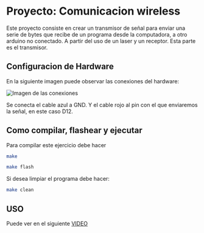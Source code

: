 # Proyecto: Comunicacion wireless

Este proyecto consiste en crear un transmisor de señal para enviar una serie de bytes que recibe de un programa desde la computadora, a otro arduino no conectado. A partir del uso de un laser y un receptor. Esta parte es el transmisor.

## Configuracion de Hardware

En la siguiente imagen puede observar las conexiones del hardware:

![Imagen de las conexiones](https://i.imgur.com/S8aSYfg.jpeg)

Se conecta el cable azul a GND. Y el cable rojo al pin con el que enviaremos la señal, en este caso D12.

## Como compilar, flashear y ejecutar

Para compilar este ejercicio debe hacer

```bash
make

make flash
```

Si desea limpiar el programa debe hacer:

```bash
make clean
```

## USO

Puede ver en el siguiente [VIDEO](https://drive.google.com/file/d/1bOI1zSsFJ6ERJX9toYF9puQF94milxNu/view?usp=drive_link)
